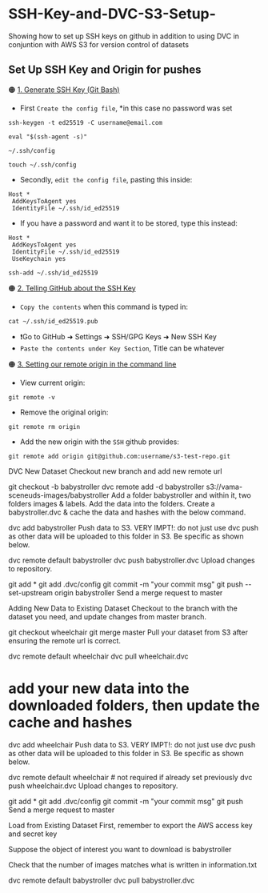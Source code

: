 # SSH-Key-and-DVC-S3-Setup-
Showing how to set up SSH keys on github in addition to using DVC in conjuntion with AWS S3 for version control of datasets

## Set Up SSH Key and Origin for pushes
🟠 <u> 1. Generate SSH Key (Git Bash) </u>
- First `Create the config file`, *in this case no password was set
```console
ssh-keygen -t ed25519 -C username@email.com
```
```console
eval "$(ssh-agent -s)"
```
```console
~/.ssh/config
```
```console
touch ~/.ssh/config
```
- Secondly, `edit the config file`, pasting this inside:
```
Host *
 AddKeysToAgent yes
 IdentityFile ~/.ssh/id_ed25519
```
- If you have a password and want it to be stored, type this instead:
```
Host *
 AddKeysToAgent yes
 IdentityFile ~/.ssh/id_ed25519
 UseKeychain yes
```

```console
ssh-add ~/.ssh/id_ed25519
```
🟠 <u> 2. Telling GitHub about the SSH Key </u>
- `Copy the contents` when this command is typed in:
```console
cat ~/.ssh/id_ed25519.pub  
```
- ❗Go to GitHub ➜ Settings ➜ SSH/GPG Keys ➜ New SSH Key 
- `Paste the contents under Key Section`, Title can be whatever

🟠 <u> 3. Setting our remote origin in the command line </u>
- View current origin:
```console
git remote -v
```

- Remove the original origin:
```console
git remote rm origin
```

- Add the new origin with the `SSH` github provides:
```console
git remote add origin git@github.com:username/s3-test-repo.git
```


DVC
New Dataset
Checkout new branch and add new remote url


git checkout -b babystroller
dvc remote add -d babystroller s3://vama-sceneuds-images/babystroller
Add a folder babystroller and within it, two folders images & labels. Add the data into the folders. Create a babystroller.dvc & cache the data and hashes with the below command.


dvc add babystroller
Push data to S3. VERY IMPT!: do not just use dvc push as other data will be uploaded to this folder in S3. Be specific as shown below.


dvc remote default babystroller
dvc push babystroller.dvc
Upload changes to repository.


git add *
git add .dvc/config
git commit -m "your commit msg"
git push --set-upstream origin babystroller
Send a merge request to master

Adding New Data to Existing Dataset
Checkout to the branch with the dataset you need, and update changes from master branch.


git checkout wheelchair
git merge master
Pull your dataset from S3 after ensuring the remote url is correct.


dvc remote default wheelchair
dvc pull wheelchair.dvc

# add your new data into the downloaded folders, then update the cache and hashes
dvc add wheelchair
Push data to S3. VERY IMPT!: do not just use dvc push as other data will be uploaded to this folder in S3. Be specific as shown below.


dvc remote default wheelchair # not required if already set previously
dvc push wheelchair.dvc
Upload changes to repository.


git add *
git add .dvc/config
git commit -m "your commit msg"
git push
Send a merge request to master

Load from Existing Dataset
First, remember to export the AWS access key and secret key

Suppose the object of interest you want to download is babystroller

Check that the number of images matches what is written in information.txt


dvc remote default babystroller
dvc pull babystroller.dvc
